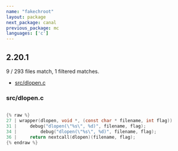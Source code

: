 ```yaml
---
name: "fakechroot"
layout: package
next_package: canal
previous_package: mc
languages: ['c']
---
```

## 2.20.1
9 / 293 files match, 1 filtered matches.

 - [src/dlopen.c](#srcdlopenc)

### src/dlopen.c

```c

{% raw %}
27 | wrapper(dlopen, void *, (const char * filename, int flag))
31 |     debug("dlopen(\"%s\", %d)", filename, flag);
34 |         debug("dlopen(\"%s\", %d)", filename, flag);
36 |     return nextcall(dlopen)(filename, flag);
{% endraw %}

```